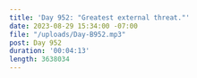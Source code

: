 ```yaml
---
title: 'Day 952: "Greatest external threat."'
date: 2023-08-29 15:34:00 -07:00
file: "/uploads/Day-B952.mp3"
post: Day 952
duration: '00:04:13'
length: 3638034
---
```


